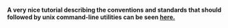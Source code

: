 **A very nice tutorial describing the conventions and standards that should followed by unix command-line utilities can be seen [here.](http://pubs.opengroup.org/stage7tc1/basedefs/V1_chap12.html)**
